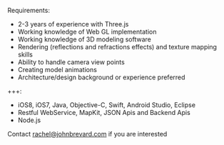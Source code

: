 Requirements:
- 2-3 years of experience with Three.js
- Working knowledge of Web GL implementation 
- Working knowledge of 3D modeling software 
- Rendering (reflections and refractions effects) and texture mapping skills
- Ability to handle camera view points
- Creating model animations
- Architecture/design background or experience preferred 

+++:
- iOS8, iOS7, Java, Objective-C, Swift, Android Studio, Eclipse
- Restful WebService, MapKit, JSON Apis and Backend Apis
- Node.js

Contact rachel@johnbrevard.com if you are interested
